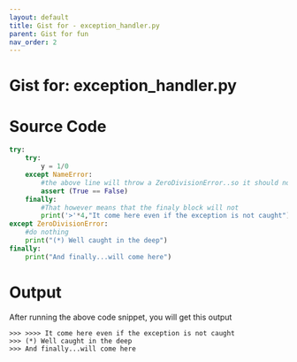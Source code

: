 ```yaml
---
layout: default
title: Gist for - exception_handler.py
parent: Gist for fun
nav_order: 2
---
```


# Gist for:  exception_handler.py

# Source Code 
```  python
try:
    try:
        y = 1/0
    except NameError:
        #the above line will throw a ZeroDivisionError..so it should not come here..
        assert (True == False)
    finally:
        #That however means that the finaly block will not
        print('>'*4,"It come here even if the exception is not caught")
except ZeroDivisionError:
    #do nothing
    print("(*) Well caught in the deep")
finally:
    print("And finally...will come here")
```


# Output
After running the above code snippet, you will get this output

```
>>> >>>> It come here even if the exception is not caught
>>> (*) Well caught in the deep
>>> And finally...will come here
```

